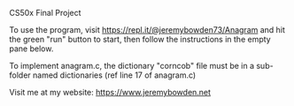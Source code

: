 CS50x Final Project

To use the program, visit https://repl.it/@jeremybowden73/Anagram and hit the green "run" button to start, then follow the instructions in the empty pane below.

To implement anagram.c, the dictionary "corncob" file must be in a sub-folder named dictionaries (ref line 17 of anagram.c)

Visit me at my website: https://www.jeremybowden.net

